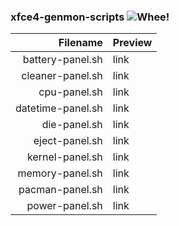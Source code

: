 ### xfce4-genmon-scripts ![Whee!](https://i.stack.imgur.com/VEeSx.gif)

| Filename          | Preview |
|------------------:|:--------|
| battery-panel.sh  | link    |
| cleaner-panel.sh  | link    |
| cpu-panel.sh      | link    |
| datetime-panel.sh | link    |
| die-panel.sh      | link    |
| eject-panel.sh    | link    |
| kernel-panel.sh   | link    |
| memory-panel.sh   | link    |
| pacman-panel.sh   | link    |
| power-panel.sh    | link    |
